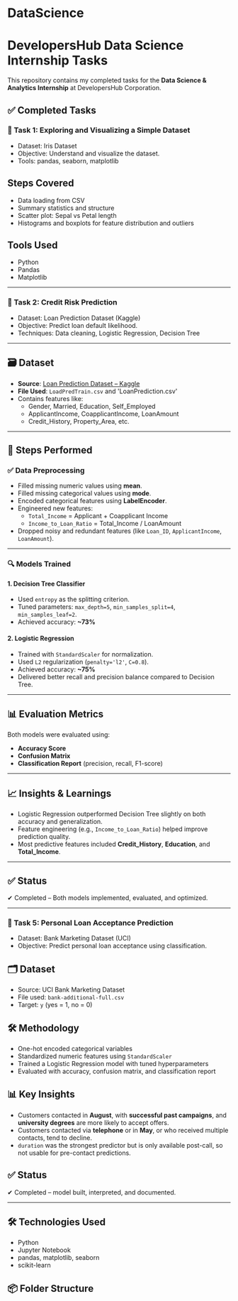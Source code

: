 # DataScience
# DevelopersHub Data Science Internship Tasks

This repository contains my completed tasks for the **Data Science & Analytics Internship** at DevelopersHub Corporation.

## ✅ Completed Tasks

### 🔹 Task 1: Exploring and Visualizing a Simple Dataset
- Dataset: Iris Dataset
- Objective: Understand and visualize the dataset.
- Tools: pandas, seaborn, matplotlib

## Steps Covered
- Data loading from CSV
- Summary statistics and structure
- Scatter plot: Sepal vs Petal length
- Histograms and boxplots for feature distribution and outliers

## Tools Used
- Python
- Pandas
- Matplotlib



---

### 🔹 Task 2: Credit Risk Prediction
- Dataset: Loan Prediction Dataset (Kaggle)
- Objective: Predict loan default likelihood.
- Techniques: Data cleaning, Logistic Regression, Decision Tree

---

## 🗃️ Dataset
- **Source**: [Loan Prediction Dataset – Kaggle](https://www.kaggle.com/datasets/altruistdelhite04/loan-prediction-problem-dataset)
- **File Used**: `LoadPredTrain.csv` and 'LoanPrediction.csv'
- Contains features like:
  - Gender, Married, Education, Self_Employed
  - ApplicantIncome, CoapplicantIncome, LoanAmount
  - Credit_History, Property_Area, etc.

---

## 🧪 Steps Performed

### ✅ Data Preprocessing
- Filled missing numeric values using **mean**.
- Filled missing categorical values using **mode**.
- Encoded categorical features using **LabelEncoder**.
- Engineered new features:
  - `Total_Income` = Applicant + Coapplicant Income
  - `Income_to_Loan_Ratio` = Total_Income / LoanAmount
- Dropped noisy and redundant features (like `Loan_ID`, `ApplicantIncome`, `LoanAmount`).

---

### 🔍 Models Trained

#### 1. **Decision Tree Classifier**
- Used `entropy` as the splitting criterion.
- Tuned parameters: `max_depth=5`, `min_samples_split=4`, `min_samples_leaf=2`.
- Achieved accuracy: **~73%**

#### 2. **Logistic Regression**
- Trained with `StandardScaler` for normalization.
- Used `L2` regularization (`penalty='l2'`, `C=0.8`).
- Achieved accuracy: **~75%**
- Delivered better recall and precision balance compared to Decision Tree.

---

## 📊 Evaluation Metrics

Both models were evaluated using:
- **Accuracy Score**
- **Confusion Matrix**
- **Classification Report** (precision, recall, F1-score)

---

## 📈 Insights & Learnings

- Logistic Regression outperformed Decision Tree slightly on both accuracy and generalization.
- Feature engineering (e.g., `Income_to_Loan_Ratio`) helped improve prediction quality.
- Most predictive features included **Credit_History**, **Education**, and **Total_Income**.

---

## ✅ Status
✔ Completed – Both models implemented, evaluated, and optimized.



---

### 🔹 Task 5: Personal Loan Acceptance Prediction
- Dataset: Bank Marketing Dataset (UCI)
- Objective: Predict personal loan acceptance using classification.

## 🗂 Dataset
- Source: UCI Bank Marketing Dataset
- File used: `bank-additional-full.csv`
- Target: `y` (yes = 1, no = 0)

## 🛠️ Methodology
- One-hot encoded categorical variables
- Standardized numeric features using `StandardScaler`
- Trained a Logistic Regression model with tuned hyperparameters
- Evaluated with accuracy, confusion matrix, and classification report

## 📊 Key Insights
- Customers contacted in **August**, with **successful past campaigns**, and **university degrees** are more likely to accept offers.
- Customers contacted via **telephone** or in **May**, or who received multiple contacts, tend to decline.
- `duration` was the strongest predictor but is only available post-call, so not usable for pre-contact predictions.

## ✅ Status
✔ Completed – model built, interpreted, and documented.


---

## 🛠 Technologies Used
- Python
- Jupyter Notebook
- pandas, matplotlib, seaborn
- scikit-learn

## 📦 Folder Structure

